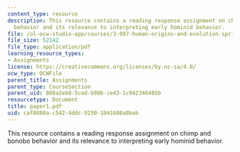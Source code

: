 ```yaml
---
content_type: resource
description: This resource contains a reading response assignment on chimp and bonobo
  behavior and its relevance to interpreting early hominid behavior.
file: /ol-ocw-studio-app/courses/3-987-human-origins-and-evolution-spring-2006/caf8888ac5424ddc92501041680a8beb_paper1.pdf
file_size: 52142
file_type: application/pdf
learning_resource_types:
- Assignments
license: https://creativecommons.org/licenses/by-nc-sa/4.0/
ocw_type: OCWFile
parent_title: Assignments
parent_type: CourseSection
parent_uid: 808a2eb8-5ced-b98b-ce43-1c942340485b
resourcetype: Document
title: paper1.pdf
uid: caf8888a-c542-4ddc-9250-1041680a8beb
---
```

This resource contains a reading response assignment on chimp and bonobo behavior and its relevance to interpreting early hominid behavior.
